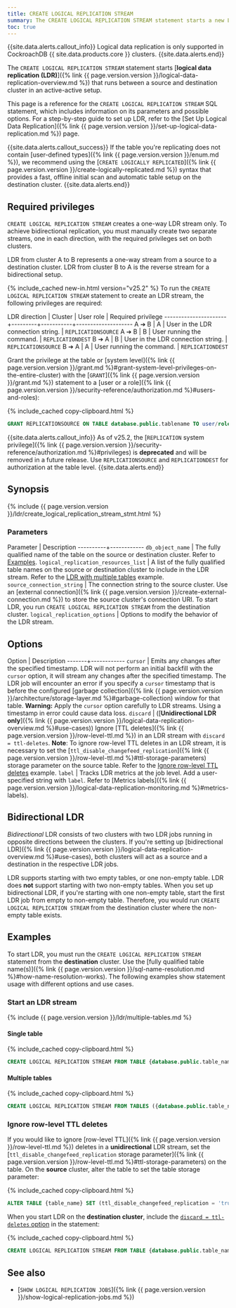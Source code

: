 ```yaml
---
title: CREATE LOGICAL REPLICATION STREAM
summary: The CREATE LOGICAL REPLICATION STREAM statement starts a new LDR stream.
toc: true
---
```


{{site.data.alerts.callout_info}}
Logical data replication is only supported in CockroachDB {{ site.data.products.core }} clusters.
{{site.data.alerts.end}}

The `CREATE LOGICAL REPLICATION STREAM` statement starts [**logical data replication (LDR)**]({% link {{ page.version.version }}/logical-data-replication-overview.md %}) that runs between a source and destination cluster in an active-active setup.

This page is a reference for the `CREATE LOGICAL REPLICATION STREAM` SQL statement, which includes information on its parameters and possible options. For a step-by-step guide to set up LDR, refer to the [Set Up Logical Data Replication]({% link {{ page.version.version }}/set-up-logical-data-replication.md %}) page.

{{site.data.alerts.callout_success}}
If the table you're replicating does not contain [user-defined types]({% link {{ page.version.version }}/enum.md %}), we recommend using the [`CREATE LOGICALLY REPLICATED`]({% link {{ page.version.version }}/create-logically-replicated.md %}) syntax that provides a fast, offline initial scan and automatic table setup on the destination cluster.
{{site.data.alerts.end}}

## Required privileges

`CREATE LOGICAL REPLICATION STREAM` creates a one-way LDR stream only. To achieve bidirectional replication, you must manually create two separate streams, one in each direction, with the required privileges set on both clusters.

LDR from cluster A to B represents a one-way stream from a source to a destination cluster. LDR from cluster B to A is the reverse stream for a bidirectional setup.

{% include_cached new-in.html version="v25.2" %} To run the `CREATE LOGICAL REPLICATION STREAM` statement to create an LDR stream, the following privileges are required:

LDR direction | Cluster | User role | Required privilege 
----------------------+---------+-----------+--------------------
A ➔ B | A | User in the LDR connection string. | `REPLICATIONSOURCE`
A ➔ B | B | User running the command. | `REPLICATIONDEST`
B ➔ A | B | User in the LDR connection string. | `REPLICATIONSOURCE`
B ➔ A | A | User running the command. | `REPLICATIONDEST`

Grant the privilege at the table or [system level]({% link {{ page.version.version }}/grant.md %}#grant-system-level-privileges-on-the-entire-cluster) with the [`GRANT`]({% link {{ page.version.version }}/grant.md %}) statement to a [user or a role]({% link {{ page.version.version }}/security-reference/authorization.md %}#users-and-roles):

{% include_cached copy-clipboard.html %}
~~~ sql
GRANT REPLICATIONSOURCE ON TABLE database.public.tablename TO user/role;
~~~

{{site.data.alerts.callout_info}}
As of v25.2, the [`REPLICATION` system privilege]({% link {{ page.version.version }}/security-reference/authorization.md %}#privileges) is **deprecated** and will be removed in a future release. Use `REPLICATIONSOURCE` and `REPLICATIONDEST` for authorization at the table level.
{{site.data.alerts.end}}

## Synopsis

<div>
{% include {{ page.version.version }}/ldr/create_logical_replication_stream_stmt.html %}
</div>

### Parameters

Parameter | Description
----------+------------
`db_object_name` | The fully qualified name of the table on the source or destination cluster. Refer to [Examples](#examples).
`logical_replication_resources_list` | A list of the fully qualified table names on the source or destination cluster to include in the LDR stream. Refer to the [LDR with multiple tables](#multiple-tables) example.
`source_connection_string` | The connection string to the source cluster. Use an [external connection]({% link {{ page.version.version }}/create-external-connection.md %}) to store the source cluster's connection URI. To start LDR, you run `CREATE LOGICAL REPLICATION STREAM` from the destination cluster.
`logical_replication_options` | Options to modify the behavior of the LDR stream.

## Options

Option | Description
-------+------------
`cursor` | Emits any changes after the specified timestamp. LDR will not perform an initial backfill with the `cursor` option, it will stream any changes after the specified timestamp. The LDR job will encounter an error if you specify a `cursor` timestamp that is before the configured [garbage collection]({% link {{ page.version.version }}/architecture/storage-layer.md %}#garbage-collection) window for that table. **Warning:** Apply the `cursor` option carefully to LDR streams. Using a timestamp in error could cause data loss.
<a id="discard-ttl-deletes-option"></a>`discard` | ([**Unidirectional LDR only**]({% link {{ page.version.version }}/logical-data-replication-overview.md %}#use-cases)) Ignore [TTL deletes]({% link {{ page.version.version }}/row-level-ttl.md %}) in an LDR stream with `discard = ttl-deletes`. **Note**: To ignore row-level TTL deletes in an LDR stream, it is necessary to set the [`ttl_disable_changefeed_replication`]({% link {{ page.version.version }}/row-level-ttl.md %}#ttl-storage-parameters) storage parameter on the source table. Refer to the [Ignore row-level TTL deletes](#ignore-row-level-ttl-deletes) example.
`label` | Tracks LDR metrics at the job level. Add a user-specified string with `label`. Refer to [Metrics labels]({% link {{ page.version.version }}/logical-data-replication-monitoring.md %}#metrics-labels).

## Bidirectional LDR

_Bidirectional_ LDR consists of two clusters with two LDR jobs running in opposite directions between the clusters. If you're setting up [bidirectional LDR]({% link {{ page.version.version }}/logical-data-replication-overview.md %}#use-cases), both clusters will act as a source and a destination in the respective LDR jobs. 

LDR supports starting with two empty tables, or one non-empty table. LDR does **not** support starting with two non-empty tables. When you set up bidirectional LDR, if you're starting with one non-empty table, start the first LDR job from empty to non-empty table. Therefore, you would run `CREATE LOGICAL REPLICATION STREAM` from the destination cluster where the non-empty table exists.

## Examples

To start LDR, you must run the `CREATE LOGICAL REPLICATION STREAM` statement from the **destination** cluster. Use the [fully qualified table name(s)]({% link {{ page.version.version }}/sql-name-resolution.md %}#how-name-resolution-works). The following examples show statement usage with different options and use cases.

### Start an LDR stream

{% include {{ page.version.version }}/ldr/multiple-tables.md %}

#### Single table

{% include_cached copy-clipboard.html %}
~~~ sql
CREATE LOGICAL REPLICATION STREAM FROM TABLE {database.public.table_name} ON 'external://{source_external_connection}' INTO TABLE {database.public.table_name};
~~~

#### Multiple tables

{% include_cached copy-clipboard.html %}
~~~ sql
CREATE LOGICAL REPLICATION STREAM FROM TABLES ({database.public.table_name},{database.public.table_name},...)  ON 'external://{source_external_connection}' INTO TABLES ({database.public.table_name},{database.public.table_name},...);
~~~

### Ignore row-level TTL deletes

If you would like to ignore [row-level TTL]({% link {{ page.version.version }}/row-level-ttl.md %}) deletes in a **unidirectional** LDR stream, set the [`ttl_disable_changefeed_replication` storage parameter]({% link {{ page.version.version }}/row-level-ttl.md %}#ttl-storage-parameters) on the table. On the **source** cluster, alter the table to set the table storage parameter:

{% include_cached copy-clipboard.html %}
~~~ sql
ALTER TABLE {table_name} SET (ttl_disable_changefeed_replication = 'true');
~~~

When you start LDR on the **destination cluster**, include the [`discard = ttl-deletes` option](#discard-ttl-deletes-option) in the statement:

{% include_cached copy-clipboard.html %}
~~~ sql
CREATE LOGICAL REPLICATION STREAM FROM TABLE {database.public.table_name} ON 'external://{source_external_connection}' INTO TABLE {database.public.table_name} WITH discard = ttl-deletes;
~~~

## See also

- [`SHOW LOGICAL REPLICATION JOBS`]({% link {{ page.version.version }}/show-logical-replication-jobs.md %})